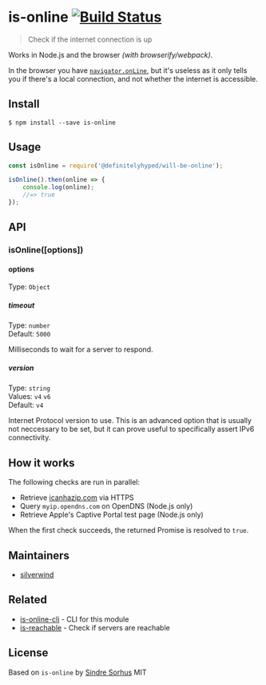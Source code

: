 # is-online [![Build Status](https://travis-ci.org/sindresorhus/is-online.svg?branch=master)](https://travis-ci.org/sindresorhus/is-online)

> Check if the internet connection is up

Works in Node.js and the browser *(with browserify/webpack)*.

In the browser you have [`navigator.onLine`](https://developer.mozilla.org/en-US/docs/Web/API/NavigatorOnLine.onLine), but it's useless as it only tells you if there's a local connection, and not whether the internet is accessible.


## Install

```
$ npm install --save is-online
```


## Usage

```js
const isOnline = require('@definitelyhyped/will-be-online');

isOnline().then(online => {
	console.log(online);
	//=> true
});
```


## API

### isOnline([options])

#### options

Type: `Object`

##### timeout

Type: `number`<br>
Default: `5000`

Milliseconds to wait for a server to respond.

##### version

Type: `string`<br>
Values: `v4` `v6`<br>
Default: `v4`

Internet Protocol version to use. This is an advanced option that is usually not neccessary to be set, but it can prove useful to specifically assert IPv6 connectivity.


## How it works

The following checks are run in parallel:

- Retrieve [icanhazip.com](https://github.com/major/icanhaz) via HTTPS
- Query `myip.opendns.com` on OpenDNS (Node.js only)
- Retrieve Apple's Captive Portal test page (Node.js only)

When the first check succeeds, the returned Promise is resolved to `true`.


## Maintainers

- [silverwind](https://github.com/silverwind)


## Related

- [is-online-cli](https://github.com/sindresorhus/is-online-cli) - CLI for this module
- [is-reachable](https://github.com/sindresorhus/is-reachable) - Check if servers are reachable


## License

Based on `is-online` by [Sindre Sorhus](https://sindresorhus.com) MIT
